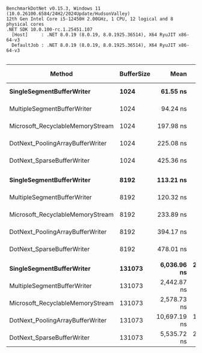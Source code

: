 ```

BenchmarkDotNet v0.15.3, Windows 11 (10.0.26100.6584/24H2/2024Update/HudsonValley)
12th Gen Intel Core i5-12450H 2.00GHz, 1 CPU, 12 logical and 8 physical cores
.NET SDK 10.0.100-rc.1.25451.107
  [Host]     : .NET 8.0.19 (8.0.19, 8.0.1925.36514), X64 RyuJIT x86-64-v3
  DefaultJob : .NET 8.0.19 (8.0.19, 8.0.1925.36514), X64 RyuJIT x86-64-v3


```
| Method                           | BufferSize | Mean         | Error     | StdDev    | Ratio | RatioSD | Gen0   | Allocated | Alloc Ratio |
|--------------------------------- |----------- |-------------:|----------:|----------:|------:|--------:|-------:|----------:|------------:|
| **SingleSegmentBufferWriter**        | **1024**       |     **61.55 ns** |  **1.180 ns** |  **2.384 ns** |  **0.65** |    **0.03** | **0.0126** |      **80 B** |        **0.43** |
| MultipleSegmentBufferWriter      | 1024       |     94.24 ns |  1.880 ns |  3.090 ns |  1.00 |    0.05 | 0.0293 |     184 B |        1.00 |
| Microsoft_RecyclableMemoryStream | 1024       |    197.98 ns |  3.962 ns |  3.512 ns |  2.10 |    0.08 | 0.0446 |     280 B |        1.52 |
| DotNext_PoolingArrayBufferWriter | 1024       |    225.08 ns |  1.582 ns |  1.480 ns |  2.39 |    0.08 | 0.0293 |     184 B |        1.00 |
| DotNext_SparseBufferWriter       | 1024       |    425.36 ns |  4.852 ns |  4.538 ns |  4.52 |    0.15 | 0.0353 |     224 B |        1.22 |
|                                  |            |              |           |           |       |         |        |           |             |
| **SingleSegmentBufferWriter**        | **8192**       |    **113.21 ns** |  **0.473 ns** |  **0.395 ns** |  **0.94** |    **0.01** | **0.0126** |      **80 B** |        **0.43** |
| MultipleSegmentBufferWriter      | 8192       |    120.32 ns |  1.771 ns |  1.657 ns |  1.00 |    0.02 | 0.0293 |     184 B |        1.00 |
| Microsoft_RecyclableMemoryStream | 8192       |    233.89 ns |  1.136 ns |  1.062 ns |  1.94 |    0.03 | 0.0443 |     280 B |        1.52 |
| DotNext_PoolingArrayBufferWriter | 8192       |    394.17 ns |  3.709 ns |  3.469 ns |  3.28 |    0.05 | 0.0291 |     184 B |        1.00 |
| DotNext_SparseBufferWriter       | 8192       |    478.01 ns |  4.050 ns |  3.382 ns |  3.97 |    0.06 | 0.0496 |     312 B |        1.70 |
|                                  |            |              |           |           |       |         |        |           |             |
| **SingleSegmentBufferWriter**        | **131073**     |  **6,036.96 ns** | **22.092 ns** | **18.448 ns** |  **2.47** |    **0.01** | **0.0153** |     **120 B** |        **0.54** |
| MultipleSegmentBufferWriter      | 131073     |  2,442.87 ns |  4.245 ns |  3.763 ns |  1.00 |    0.00 | 0.0343 |     224 B |        1.00 |
| Microsoft_RecyclableMemoryStream | 131073     |  2,578.73 ns |  3.225 ns |  3.017 ns |  1.06 |    0.00 | 0.0496 |     312 B |        1.39 |
| DotNext_PoolingArrayBufferWriter | 131073     | 10,697.19 ns | 19.727 ns | 18.453 ns |  4.38 |    0.01 | 0.0153 |     184 B |        0.82 |
| DotNext_SparseBufferWriter       | 131073     |  5,535.72 ns | 22.245 ns | 20.808 ns |  2.27 |    0.01 | 0.4807 |    3040 B |       13.57 |
